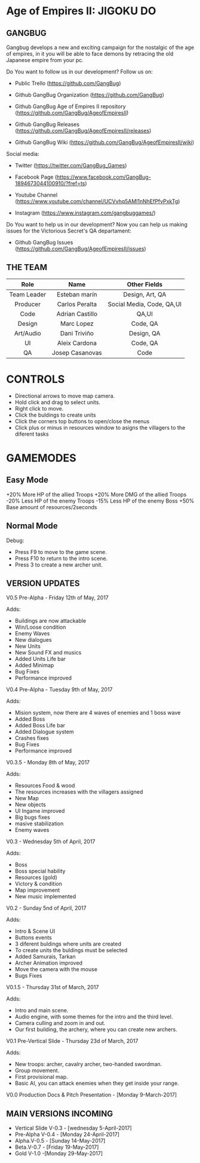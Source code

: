 ﻿# Age of Empires II: JIGOKU DO 

## GANGBUG 

Gangbug develops a new and exciting campaign for the nostalgic of the age of empires, in it you
will be able to face demons by retracing the old Japanese empire from your pc.
		
Do You want to follow us in our development? Follow us on:		
		
* Public Trello (https://github.com/GangBug)  	
	
* Github GangBug Organization (https://github.com/GangBug)        	
	
* Github GangBug Age of Empires II repository (https://github.com/GangBug/AgeofEmpiresII) 
		
* Github GangBug Releases (https://github.com/GangBug/AgeofEmpiresII/releases)  

* Github GangBug Wiki (https://github.com/GangBug/AgeofEmpiresII/wiki)		
		
Social media:		
* Twitter (https://twitter.com/GangBug_Games)  	
	
* Facebook Page (https://www.facebook.com/GangBug-1894673044100910/?fref=ts)  	
	
* Youtube Channel (https://www.youtube.com/channel/UCVvhq5AMl1nNhEfPfvPxkTg)

* Instagram (https://www.instagram.com/gangbuggames/)  		
		
Do You want to help us in our development? Now you can help us making issues for the Victorious
Secret's QA departament: 		
		
* Github GangBug Issues (https://github.com/GangBug/AgeofEmpiresII/issues) 		



## THE TEAM

| Role        | Name           | Other Fields |
|:-----------:|:--------------:|:--------------:|
| Team Leader | Esteban marín  |Design, Art, QA| 
| Producer    | Carlos Peralta |Social Media, Code, QA,UI|
| Code        | Adrian Castillo|QA,UI|
| Design      | Marc Lopez     |Code, QA|
| Art/Audio   | Dani Triviño   |Design, QA|
| UI          | Aleix Cardona  |Code, QA|
| QA          | Josep Casanovas|Code| 


# CONTROLS

* Directional arrows to move map camera.
* Hold click and drag to select units.
* Right click to move.
* Click the buldings to create units
* Click the corners top buttons to open/close the menus
* Click plus or minus in resources window to asigns the villagers to the diferent tasks

# GAMEMODES

## Easy Mode

+20% More HP of the allied Troops
+20% More DMG of the allied Troops
-20% Less HP of the enemy Troops
-15% Less HP of the enemy Boss
+50% Base amount of resources/2seconds

## Normal Mode

Debug:

* Press F9 to move to the game scene.
* Press F10 to return to the intro scene.
* Press 3 to create a new archer unit.


## VERSION UPDATES

V0.5 Pre-Alpha - Friday 12th of May, 2017

Adds:
* Buildings are now attackable
* Win/Loose condition
* Enemy Waves
* New dialogues
* New Units
* New Sound FX and musics
* Added Units Life bar
* Added Minimap
* Bug Fixes
* Performance improved

V0.4 Pre-Alpha - Tuesday 9th of May, 2017

Adds:
* Mision system, now there are 4 waves of enemies and 1 boss wave
* Added Boss
* Added Boss Life bar
* Added Dialogue system
* Crashes fixes
* Bug Fixes
* Performance improved


V0.3.5 - Monday 8th of May, 2017

Adds:
* Resources Food & wood
* The resources increases with the villagers assigned
* New Map
* New objects
* UI Ingame improved
* Big bugs fixes
* masive stabilization 
* Enemy waves

V0.3 - Wednesday 5th of April, 2017

Adds:
* Boss
* Boss special hability
* Resources (gold)
* Victory & condition
* Map improvement
* New music implemented

V0.2 - Sunday 5nd of April, 2017

Adds:
* Intro & Scene UI
* Buttons events
* 3 diferent buldings where units are created
* To create units the buldings must be selected
* Added Samurais, Tarkan
* Archer Animation improved
* Move the camera with the mouse
* Bugs Fixes

V0.1.5 - Thursday 31st of March, 2017

Adds:
* Intro and main scene.
* Audio engine, with some themes for the intro and the third level.
* Camera culling and zoom in and out.
* Our first building, the archery, where you can create new archers.

V0.1 Pre-Vertical Slide - Thursday 23d of March, 2017

Adds:
* New troops: archer, cavalry archer, two-handed swordman.
* Group movement.
* First provisional map.
* Basic AI, you can attack enemies when they get inside your range.

V0.0 Production Docs & Pitch Presentation - [Monday 9-March-2017]

## MAIN VERSIONS INCOMING

* Vertical Slide V-0.3 - [wednesday 5-April-2017] 
* Pre-Alpha V-0.4 - [Monday 24-April-2017] 
* Alpha.V-0.5 - [Sunday 14-May-2017] 
* Beta.V-0.7 - [Friday 19-May-2017] 
* Gold V-1.0 -[Monday 29-May-2017]
